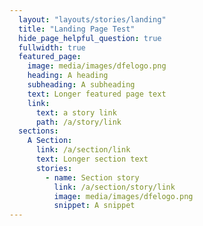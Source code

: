 ```yaml
---
  layout: "layouts/stories/landing"
  title: "Landing Page Test"
  hide_page_helpful_question: true
  fullwidth: true
  featured_page:
    image: media/images/dfelogo.png
    heading: A heading
    subheading: A subheading
    text: Longer featured page text
    link: 
      text: a story link
      path: /a/story/link
  sections:
    A Section:
      link: /a/section/link
      text: Longer section text
      stories:
        - name: Section story
          link: /a/section/story/link
          image: media/images/dfelogo.png
          snippet: A snippet
---
```

